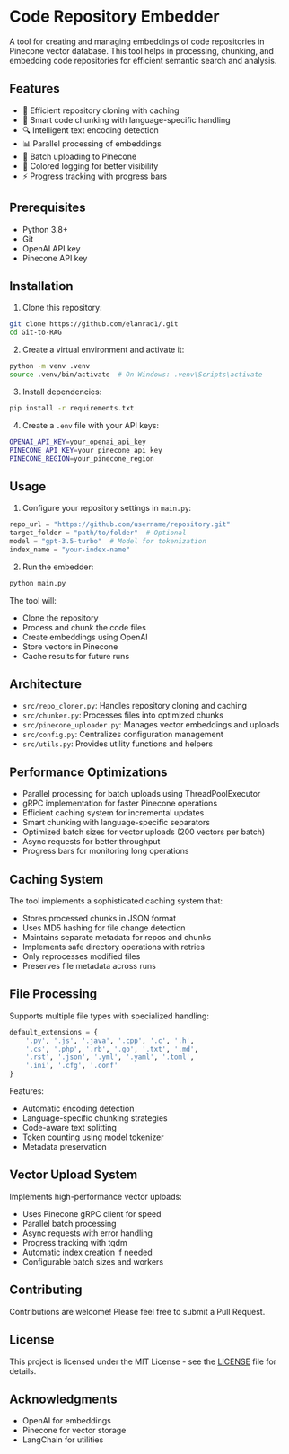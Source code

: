 # Code Repository Embedder

A tool for creating and managing embeddings of code repositories in Pinecone vector database. This tool helps in processing, chunking, and embedding code repositories for efficient semantic search and analysis.

## Features

- 🔄 Efficient repository cloning with caching
- 📝 Smart code chunking with language-specific handling
- 🔍 Intelligent text encoding detection
- 📊 Parallel processing of embeddings
- 🚀 Batch uploading to Pinecone
- 🎨 Colored logging for better visibility
- ⚡ Progress tracking with progress bars

## Prerequisites

- Python 3.8+
- Git
- OpenAI API key
- Pinecone API key

## Installation

1. Clone this repository:
```bash
git clone https://github.com/elanrad1/.git
cd Git-to-RAG
```

2. Create a virtual environment and activate it:
```bash
python -m venv .venv
source .venv/bin/activate  # On Windows: .venv\Scripts\activate
```

3. Install dependencies:
```bash
pip install -r requirements.txt
```

4. Create a `.env` file with your API keys:
```bash
OPENAI_API_KEY=your_openai_api_key
PINECONE_API_KEY=your_pinecone_api_key
PINECONE_REGION=your_pinecone_region
```

## Usage

1. Configure your repository settings in `main.py`:
```python
repo_url = "https://github.com/username/repository.git"
target_folder = "path/to/folder"  # Optional
model = "gpt-3.5-turbo"  # Model for tokenization
index_name = "your-index-name"
```

2. Run the embedder:
```bash
python main.py
```

The tool will:
- Clone the repository
- Process and chunk the code files
- Create embeddings using OpenAI
- Store vectors in Pinecone
- Cache results for future runs

## Architecture

- `src/repo_cloner.py`: Handles repository cloning and caching
- `src/chunker.py`: Processes files into optimized chunks
- `src/pinecone_uploader.py`: Manages vector embeddings and uploads
- `src/config.py`: Centralizes configuration management
- `src/utils.py`: Provides utility functions and helpers

## Performance Optimizations

- Parallel processing for batch uploads using ThreadPoolExecutor
- gRPC implementation for faster Pinecone operations
- Efficient caching system for incremental updates
- Smart chunking with language-specific separators
- Optimized batch sizes for vector uploads (200 vectors per batch)
- Async requests for better throughput
- Progress bars for monitoring long operations

## Caching System

The tool implements a sophisticated caching system that:
- Stores processed chunks in JSON format
- Uses MD5 hashing for file change detection
- Maintains separate metadata for repos and chunks
- Implements safe directory operations with retries
- Only reprocesses modified files
- Preserves file metadata across runs

## File Processing

Supports multiple file types with specialized handling:
```python
default_extensions = {
    '.py', '.js', '.java', '.cpp', '.c', '.h', 
    '.cs', '.php', '.rb', '.go', '.txt', '.md',
    '.rst', '.json', '.yml', '.yaml', '.toml',
    '.ini', '.cfg', '.conf'
}
```

Features:
- Automatic encoding detection
- Language-specific chunking strategies
- Code-aware text splitting
- Token counting using model tokenizer
- Metadata preservation

## Vector Upload System

Implements high-performance vector uploads:
- Uses Pinecone gRPC client for speed
- Parallel batch processing
- Async requests with error handling
- Progress tracking with tqdm
- Automatic index creation if needed
- Configurable batch sizes and workers

## Contributing

Contributions are welcome! Please feel free to submit a Pull Request.

## License

This project is licensed under the MIT License - see the [LICENSE](LICENSE) file for details.

## Acknowledgments

- OpenAI for embeddings
- Pinecone for vector storage
- LangChain for utilities
